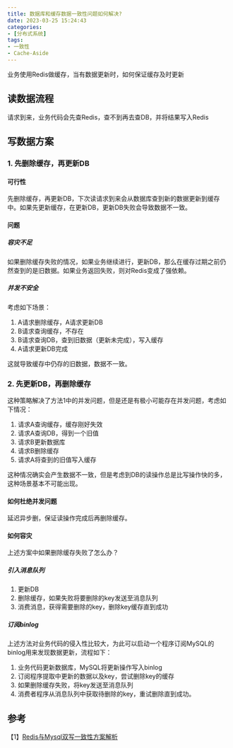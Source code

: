 ```yaml
---
title: 数据库和缓存数据一致性问题如何解决?
date: 2023-03-25 15:24:43
categories:
- [分布式系统]
tags:
- 一致性
- Cache-Aside
---
```

业务使用Redis做缓存，当有数据更新时，如何保证缓存及时更新

## 读数据流程
请求到来，业务代码会先查Redis，查不到再去查DB，并将结果写入Redis

## 写数据方案

### 1. 先删除缓存，再更新DB

#### 可行性
先删除缓存，再更新DB，下次读请求到来会从数据库查到新的数据更新到缓存中。如果先更新缓存，在更新DB，更新DB失败会导致数据不一致。

#### 问题
##### 容灾不足
如果删除缓存失败的情况，如果业务继续进行，更新DB，那么在缓存过期之前仍然查到的是旧数据。如果业务返回失败，则对Redis变成了强依赖。

##### 并发不安全
考虑如下场景：
1. A请求删除缓存，A请求更新DB
2. B请求查询缓存，不存在
3. B请求查询DB，查到旧数据（更新未完成），写入缓存
4. A请求更新DB完成

这就导致缓存中仍存的旧数据，数据不一致。

### 2. 先更新DB，再删除缓存

这种策略解决了方法1中的并发问题，但是还是有极小可能存在并发问题，考虑如下情况：
1. 请求A查询缓存，缓存刚好失效
2. 请求A查询DB，得到一个旧值
3. 请求B更新数据库
4. 请求B删除缓存
5. 请求A将查到的旧值写入缓存

这种情况确实会产生数据不一致，但是考虑到DB的读操作总是比写操作快的多，这种场景基本不可能出现。

#### 如何杜绝并发问题
延迟异步删，保证读操作完成后再删除缓存。

#### 如何容灾
上述方案中如果删除缓存失败了怎么办？

##### 引入消息队列
1. 更新DB
2. 删除缓存，如果失败将要删除的key发送至消息队列
3. 消费消息，获得需要删除的key，删除key缓存直到成功

##### 订阅binlog
上述方法对业务代码的侵入性比较大，为此可以启动一个程序订阅MySQL的binlog用来发现数据更新，流程如下：
1. 业务代码更新数据库，MySQL将更新操作写入binlog
2. 订阅程序提取中更新的数据以及key，尝试删除key的缓存
3. 如果删除缓存失败，将key发送至消息队列
4. 消费者程序从消息队列中获取待删除的key，重试删除直到成功。

## 参考
【1】[Redis与Mysql双写一致性方案解析](https://zhuanlan.zhihu.com/p/59167071)
